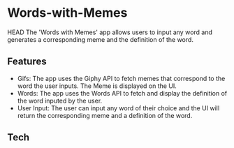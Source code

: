 # Words-with-Memes

HEAD
The 'Words with Memes' app allows users to input any word and generates a corresponding meme and the definition of the word.

## Features

- Gifs: The app uses the Giphy API to fetch memes that correspond to the word the user inputs. The Meme is displayed on the UI.
- Words: The app uses the Words API to fetch and display the definition of the word inputed by the user.
- User Input: The user can input any word of their choice and the UI will return the corresponding meme and a definition of the word.

## Tech 

